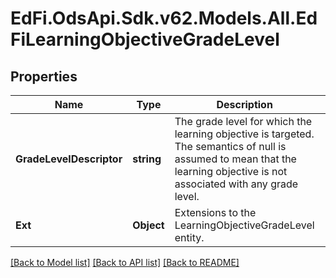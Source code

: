 # EdFi.OdsApi.Sdk.v62.Models.All.EdFiLearningObjectiveGradeLevel

## Properties

Name | Type | Description | Notes
------------ | ------------- | ------------- | -------------
**GradeLevelDescriptor** | **string** | The grade level for which the learning objective is targeted. The semantics of null is assumed to mean that the learning objective is not associated with any grade level. | 
**Ext** | **Object** | Extensions to the LearningObjectiveGradeLevel entity. | [optional] 

[[Back to Model list]](../../README.md#documentation-for-models) [[Back to API list]](../../README.md#documentation-for-api-endpoints) [[Back to README]](../../README.md)

